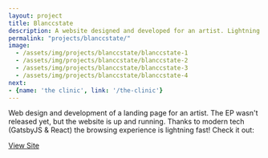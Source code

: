 ```yaml
---
layout: project
title: Blanccstate
description: A website designed and developed for an artist. Lightning fast, thanks to GatsbyJS and React.js.
permalink: "projects/blanccstate/"
image:
  - /assets/img/projects/blanccstate/blanccstate-1
  - /assets/img/projects/blanccstate/blanccstate-2
  - /assets/img/projects/blanccstate/blanccstate-3
  - /assets/img/projects/blanccstate/blanccstate-4
next:
- {name: 'the clinic', link: '/the-clinic'}
---
```

Web design and development of a landing page for an artist. The EP wasn't released yet, but the website is up and running. Thanks to modern tech (GatsbyJS & React) the browsing experience is lightning fast! Check it out:

<div class="btn-center">
  <a class="btn" target="_blank" href="https://www.blanccstate.com" rel="external">View Site</a>
</div>
